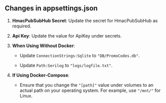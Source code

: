 ## Changes in appsettings.json

1. **HmacPubSubHub Secret**: Update the secret for HmacPubSubHub as required.

2.  **Api Key**: Update the value for ApiKey under secrets. 

3. **When Using Without Docker**:

   - Update `ConnectionStrings:Sqlite` to `"DB/PromoCodes.db"`.

   - Update `Path:Serilog` to `"logs/logfile.txt"`.

4. **If Using Docker-Compose**:

   - Ensure that you change the `"[path]"` value under volumes to an actual path on your operating system. For example, use `"/mnt/"` for Linux.
